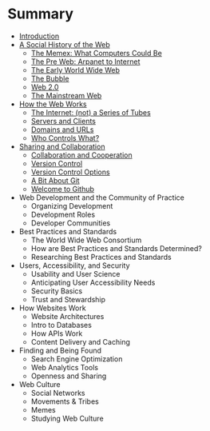 # Summary

* [Introduction](README.md)
* [A Social History of the Web](social-history-of-the-web/README.md)
  * [The Memex: What Computers Could Be](social-history-of-the-web/memex.md)
  * [The Pre Web: Arpanet to Internet](social-history-of-the-web/preweb.md)
  * [The Early World Wide Web](social-history-of-the-web/earlyweb.md)
  * [The Bubble](social-history-of-the-web/bubble.md)
  * [Web 2.0](social-history-of-the-web/web2.md)
  * [The Mainstream Web](social-history-of-the-web/mainstream.md)
* [How the Web Works](how-web-works/README.md)
  * [The Internet: (not) a Series of Tubes](how-web-works/internet.md)
  * [Servers and Clients](how-web-works/servers.md)
  * [Domains and URLs](how-web-works/domains.md)
  * [Who Controls What?](how-web-works/governance.md)
* [Sharing and Collaboration](sharing/README.md)
  * [Collaboration and Cooperation](sharing/collaboration.md)
  * [Version Control](sharing/version_control.md)
  * [Version Control Options](sharing/vcs_options.md)
  * [A Bit About Git](sharing/git.md)
  * [Welcome to Github](sharing/github.md)
* Web Development and the Community of Practice
  * Organizing Development
  * Development Roles
  * Developer Communities
* Best Practices and Standards
  * The World Wide Web Consortium
  * How are Best Practices and Standards Determined?
  * Researching Best Practices and Standards
* Users, Accessibility, and Security
  * Usability and User Science
  * Anticipating User Accessibility Needs
  * Security Basics
  * Trust and Stewardship
* How Websites Work
  * Website Architectures
  * Intro to Databases
  * How APIs Work
  * Content Delivery and Caching
* Finding and Being Found
  * Search Engine Optimization
  * Web Analytics Tools
  * Openness and Sharing
* Web Culture
  * Social Networks
  * Movements & Tribes
  * Memes
  * Studying Web Culture

